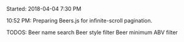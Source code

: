 Started: 2018-04-04 7:30 PM

10:52 PM: Preparing Beers.js for infinite-scroll pagination.



TODOS:
  Beer name search
  Beer style filter
  Beer minimum ABV filter